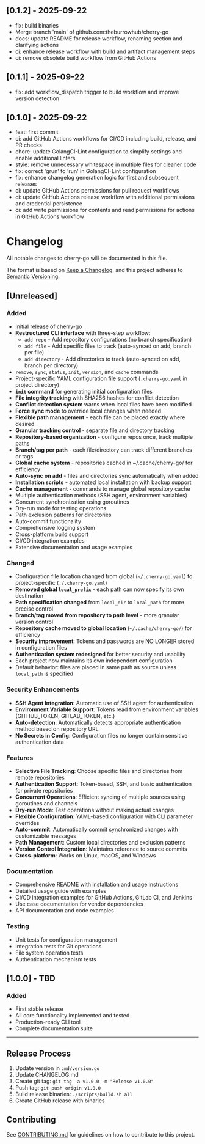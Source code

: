 ## [0.1.2] - 2025-09-22

- fix: build binaries
- Merge branch 'main' of github.com:theburrowhub/cherry-go
- docs: update README for release workflow, renaming section and clarifying actions
- ci: enhance release workflow with build and artifact management steps
- ci: remove obsolete build workflow from GitHub Actions

## [0.1.1] - 2025-09-22

- fix: add workflow_dispatch trigger to build workflow and improve version detection

## [0.1.0] - 2025-09-22

- feat: first commit
- ci: add GitHub Actions workflows for CI/CD including build, release, and PR checks
- chore: update GolangCI-Lint configuration to simplify settings and enable additional linters
- style: remove unnecessary whitespace in multiple files for cleaner code
- fix: correct 'grun' to 'run' in GolangCI-Lint configuration
- fix: enhance changelog generation logic for first and subsequent releases
- ci: update GitHub Actions permissions for pull request workflows
- ci: update GitHub Actions release workflow with additional permissions and credential persistence
- ci: add write permissions for contents and read permissions for actions in GitHub Actions workflow

# Changelog

All notable changes to cherry-go will be documented in this file.

The format is based on [Keep a Changelog](https://keepachangelog.com/en/1.0.0/),
and this project adheres to [Semantic Versioning](https://semver.org/spec/v2.0.0.html).

## [Unreleased]

### Added
- Initial release of cherry-go
- **Restructured CLI interface** with three-step workflow:
  - `add repo` - Add repository configurations (no branch specification)
  - `add file` - Add specific files to track (auto-synced on add, branch per file)
  - `add directory` - Add directories to track (auto-synced on add, branch per directory)  
- `remove`, `sync`, `status`, `init`, `version`, and `cache` commands
- Project-specific YAML configuration file support (`.cherry-go.yaml` in project directory)
- **`init` command** for generating initial configuration files
- **File integrity tracking** with SHA256 hashes for conflict detection
- **Conflict detection system** warns when local files have been modified
- **Force sync mode** to override local changes when needed
- **Flexible path management** - each file can be placed exactly where desired
- **Granular tracking control** - separate file and directory tracking
- **Repository-based organization** - configure repos once, track multiple paths
- **Branch/tag per path** - each file/directory can track different branches or tags
- **Global cache system** - repositories cached in ~/.cache/cherry-go/ for efficiency
- **Auto-sync on add** - files and directories sync automatically when added
- **Installation scripts** - automated local installation with backup support
- **Cache management** - commands to manage global repository cache
- Multiple authentication methods (SSH agent, environment variables)
- Concurrent synchronization using goroutines
- Dry-run mode for testing operations
- Path exclusion patterns for directories
- Auto-commit functionality
- Comprehensive logging system
- Cross-platform build support
- CI/CD integration examples
- Extensive documentation and usage examples

### Changed
- Configuration file location changed from global (`~/.cherry-go.yaml`) to project-specific (`./.cherry-go.yaml`)
- **Removed global `local_prefix`** - each path can now specify its own destination
- **Path specification changed** from `local_dir` to `local_path` for more precise control
- **Branch/tag moved from repository to path level** - more granular version control
- **Repository cache moved to global location** (`~/.cache/cherry-go/`) for efficiency
- **Security improvement**: Tokens and passwords are NO LONGER stored in configuration files
- **Authentication system redesigned** for better security and usability
- Each project now maintains its own independent configuration
- Default behavior: files are placed in same path as source unless `local_path` is specified

### Security Enhancements
- **SSH Agent Integration**: Automatic use of SSH agent for authentication
- **Environment Variable Support**: Tokens read from environment variables (GITHUB_TOKEN, GITLAB_TOKEN, etc.)
- **Auto-detection**: Automatically detects appropriate authentication method based on repository URL
- **No Secrets in Config**: Configuration files no longer contain sensitive authentication data

### Features
- **Selective File Tracking**: Choose specific files and directories from remote repositories
- **Authentication Support**: Token-based, SSH, and basic authentication for private repositories
- **Concurrent Operations**: Efficient syncing of multiple sources using goroutines and channels
- **Dry-run Mode**: Test operations without making actual changes
- **Flexible Configuration**: YAML-based configuration with CLI parameter overrides
- **Auto-commit**: Automatically commit synchronized changes with customizable messages
- **Path Management**: Custom local directories and exclusion patterns
- **Version Control Integration**: Maintains reference to source commits
- **Cross-platform**: Works on Linux, macOS, and Windows

### Documentation
- Comprehensive README with installation and usage instructions
- Detailed usage guide with examples
- CI/CD integration examples for GitHub Actions, GitLab CI, and Jenkins
- Use case documentation for vendor dependencies
- API documentation and code examples

### Testing
- Unit tests for configuration management
- Integration tests for Git operations
- File system operation tests
- Authentication mechanism tests

## [1.0.0] - TBD

### Added
- First stable release
- All core functionality implemented and tested
- Production-ready CLI tool
- Complete documentation suite

---

## Release Process

1. Update version in `cmd/version.go`
2. Update CHANGELOG.md
3. Create git tag: `git tag -a v1.0.0 -m "Release v1.0.0"`
4. Push tag: `git push origin v1.0.0`
5. Build release binaries: `./scripts/build.sh all`
6. Create GitHub release with binaries

## Contributing

See [CONTRIBUTING.md](CONTRIBUTING.md) for guidelines on how to contribute to this project.
